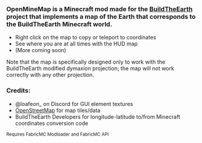### OpenMineMap is a Minecraft mod made for the [BuildTheEarth](https://buildtheearth.net/) project that implements a map of the Earth that corresponds to the BuildTheEarth Minecraft world. 

 - Right click on the map to copy or teleport to coordinates
 - See where you are at all times with the HUD map
 - (More coming soon)

Note that the map is specifically designed only to work with the BuildTheEarth modified dymaxion projection; the map will not work correctly with any other projection.

### Credits:
 - @loafeon_ on Discord for GUI element textures
 - [OpenStreetMap](https://openstreetmap.org/copyright) for map tiles/data
 - BuildTheEarth Developers for longitude-latitude to/from Minecraft coordinates conversion code

<sub>Requires FabricMC Modloader and FabricMC API</sub>
